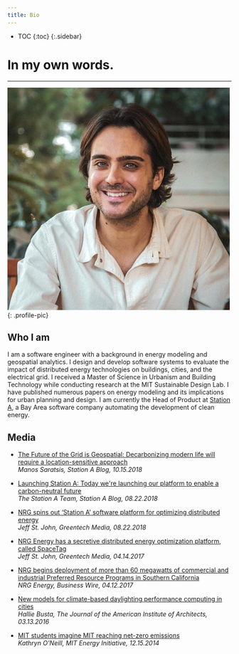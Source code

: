 ```yaml
---
title: Bio
---
```

* TOC
{:toc}
{:.sidebar}

# In my own words.

---

![profile-pic](/img/profile-pic.jpg){: .profile-pic}

## Who I am
I am a software engineer with a background in energy modeling and geospatial analytics. I design and develop software systems to evaluate the impact of distributed energy technologies on buildings, cities, and the electrical grid. I received a Master of Science in Urbanism and Building Technology while conducting research at the MIT Sustainable Design Lab. I have published numerous papers on energy modeling and its implications for urban planning and design. I am currently the Head of Product at [Station A](https://stationa.com), a Bay Area software company automating the development of clean energy.

## Media

* [The Future of the Grid is Geospatial: Decarbonizing modern life will require a location-sensitive approach](https://blog.stationa.com/2018/the-future-of-the-grid-is-geospatial)<br/>*Manos Saratsis, Station A Blog, 10.15.2018*

* [Launching Station A: Today we're launching our platform to enable a carbon-neutral future](https://blog.stationa.com/2018/launching-station-a)<br/>*The Station A Team, Station A Blog, 08.22.2018*

* [NRG spins out ‘Station A’ software platform for optimizing distributed energy](https://www.greentechmedia.com/articles/read/nrg-spins-out-station-a-its-software-platform-for-optimizing-distributed-en)<br/>*Jeff St. John, Greentech Media, 08.22.2018*

* [NRG Energy has a secretive distributed energy optimization platform, called SpaceTag](https://www.greentechmedia.com/articles/read/NRG-Energy-Has-a-Secretive-Distributed-Energy-Optimization-Platform)<br/>*Jeff St. John, Greentech Media, 04.14.2017*

* [NRG begins deployment of more than 60 megawatts of commercial and industrial Preferred Resource Programs in Southern California](https://www.businesswire.com/news/home/20170412005313/en/NRG-Begins-Deployment-60-Megawatts-Commercial-Industrial)<br/>*NRG Energy, Business Wire, 04.12.2017*

* [New models for climate-based daylighting performance computing in cities](https://www.architectmagazine.com/technology/this-week-in-tech-the-worlds-tallest-elevator-test-tower_o)<br/>*Hallie Busta, The Journal of the American Institute of Architects, 03.13.2016*

* [MIT students imagine MIT reaching net-zero emissions](https://energy.mit.edu/news/mit-students-imagine-mit-reaching-net-zero-emissions/)<br/>*Kathryn O’Neill, MIT Energy Initiative, 12.15.2014*
